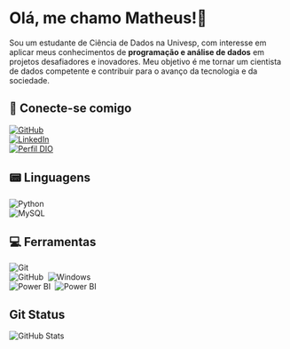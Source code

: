 # Olá, me chamo Matheus!🙏
Sou um estudante de Ciência de Dados na Univesp, com interesse em aplicar meus conhecimentos de **programação e análise de dados** em projetos desafiadores e inovadores. Meu objetivo é me tornar um cientista de dados competente e contribuir para o avanço da tecnologia e da sociedade.

## 🤝 Conecte-se comigo
[![GitHub](https://img.shields.io/badge/GitHub-100000?style=for-the-badge&logo=github&logoColor=white)](https://github.com/matheusangelucci)  
[![LinkedIn](https://img.shields.io/badge/-LinkedIn-30A3DC?style=for-the-badge&logo=linkedin&logoColor=white)](https://www.linkedin.com/in/matheus-alexandre-788848294/)  
[![Perfil DIO](https://img.shields.io/badge/-Meu%20Perfil%20na%20DIO-30A3DC?style=for-the-badge)](https://www.dio.me/users/matheus_angelucci2004)

## 📟 Linguagens
![Python](https://img.shields.io/badge/python-3670A0?style=for-the-badge&logo=python&logoColor=white)  
![MySQL](https://img.shields.io/badge/MySQL-3670A0?style=for-the-badge&logo=mysql&logoColor=white)  

## 💻 Ferramentas
![Git](https://img.shields.io/badge/GIT-E44C30?style=for-the-badge&logo=git&logoColor=white)  
![GitHub](https://img.shields.io/badge/-GitHub-0D1117?style=for-the-badge&logo=github&logoColor=white)&nbsp;
![Windows](https://img.shields.io/badge/Windows-blue?style=for-the-badge&logo=windows&logoColor=white)  
![Power BI](https://img.shields.io/badge/-Power_BI-yellow?style=for-the-badge&logo=powerbi&logoColor=white)&nbsp;
![Power BI](https://img.shields.io/badge/Excel-green?style=for-the-badge&logo=microsoft-excel&logoColor=white)&nbsp;

## Git Status

![GitHub Stats](https://github-readme-stats.vercel.app/api?username=matheusangelucci&theme=transparent&bg_color=ffffff&border_color=30A3DC&show_icons=true&icon_color=30A3DC&title_color=000000&text_color=30A3DC)